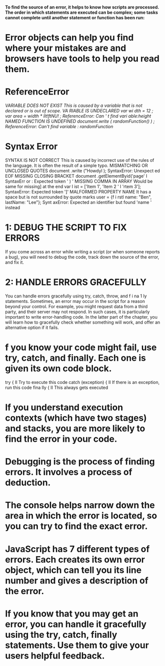 **To find the source of an error, it helps to know how scripts are processed. The order in which statements are executed can be complex; some tasks cannot complete until another statement or function has been run:**

# Error objects can help you find where your mistakes are and browsers have tools to help you read them. 
# ReferenceError
 *VARIABLE DOES NOT EXIST This is caused by a variable that is not declared or is out of scope.*
 *VA RIABLE IS UNDECLARED var wi dth = 12 ; var area = width * llt!ftNU! ; ReferenceError: Can ' t find vari able:height*
*NAMED FUNCTION IS UNDEFINED document.write ( randomFunction() ) ; ReferenceError: Can't find variable : randomFunction*

# Syntax Error
SYNTAX IS NOT CORRECT
This is caused by incorrect use of the rules of the
language. It is often the result of a simple typo.
MISMATCHING OR UNCLOSED QUOTES
document .write ("Howdyl );
SyntaxError: Unexpect ed EOF
MISSING CLOSING BRACKET
document .getElementByid('page' I
SyntaxErr or : Expected token ' ) '
MISSING COMMA IN ARRAY
Would be same for missing] at the end
var l ist = ['Item 1', 'Item 2 ' l 'rtem 3'];
SyntaxError: Expected token ']'
MALFORMED PROPERTY NAME
It has a space but is not surrounded by quote marks
user = {f i rstl name: "Ben", lastName: "Lee"};
Synt axError: Expected an identifier but
found 'name ' instead

# 1: DEBUG THE SCRIPT TO FIX ERRORS
If you come across an error while writing a script
(or when someone reports a bug), you will need to
debug the code, track down the source of the error,
and fix it. 
# 2: HANDLE ERRORS GRACEFULLY
You can handle errors gracefully using try, catch,
throw, and f i na 1 ly statements.
Sometimes, an error may occur in the script for a
reason beyond your control. For example, you might
request data from a third party, and their server
may not respond. In such cases, it is particularly
important to write error-handling code.
In the latter part of the chapter, you will learn how to
gracefully check whether something will work, and
offer an alternative option if it fails. 
# f you know your code might fail, use try, catch, and finally. Each one is given its own code block.
try {
II Try to execute this code
catch (exception) {
II If there is an exception, run this code
fina lly {
II This always gets executed

# If you understand execution contexts (which have two stages) and stacks, you are more likely to find the error in your code.
# Debugging is the process of finding errors. It involves a process of deduction.
# The console helps narrow down the area in which the error is located, so you can try to find the exact error.
# JavaScript has 7 different types of errors. Each creates its own error object, which can tell you its line number and gives a description of the error.
# If you know that you may get an error, you can handle it gracefully using the try, catch, finally statements. Use them to give your users helpful feedback. 